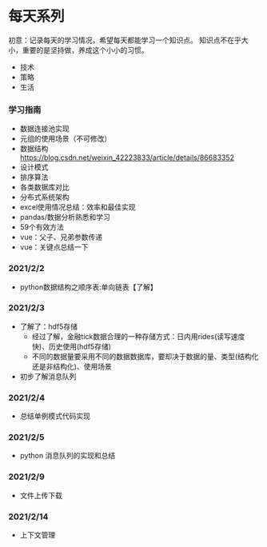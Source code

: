 # 每天系列
初意：记录每天的学习情况，希望每天都能学习一个知识点。
知识点不在乎大小，重要的是坚持做，养成这个小小的习惯。
+ 技术
+ 策略
+ 生活

### 学习指南
+ 数据连接池实现
+ 元组的使用场景（不可修改）
+ 数据结构 https://blog.csdn.net/weixin_42223833/article/details/86683352
+ 设计模式
+ 排序算法
+ 各类数据库对比
+ 分布式系统架构
+ excel使用情况总结：效率和最佳实现
+ pandas/数据分析熟悉和学习
+ 59个有效方法
+ vue：父子、兄弟参数传递
+ vue：关键点总结一下

### 2021/2/2
+ python数据结构之顺序表:单向链表【了解】

### 2021/2/3
+ 了解了：hdf5存储
    + 经过了解，金融tick数据合理的一种存储方式：日内用rides(读写速度快)、历史使用(hdf5存储)
    + 不同的数据量要采用不同的数据数据库，要却决于数据的量、类型(结构化还是非结构化)、使用场景
+ 初步了解消息队列

### 2021/2/4
+ 总结单例模式代码实现

### 2021/2/5
+ python 消息队列的实现和总结

### 2021/2/9
+ 文件上传下载

### 2021/2/14
+ 上下文管理

